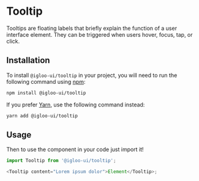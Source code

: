 # Tooltip

Tooltips are floating labels that briefly explain the function of a user interface element. They can be triggered when users hover, focus, tap, or click.

<ReferenceLinks />

## Installation

To install `@igloo-ui/tooltip` in your project, you will need to run the following command using [npm](https://www.npmjs.com/):

```bash
npm install @igloo-ui/tooltip
```

If you prefer [Yarn](https://classic.yarnpkg.com/en/), use the following command instead:

```bash
yarn add @igloo-ui/tooltip
```

## Usage

Then to use the component in your code just import it!

```js
import Tooltip from '@igloo-ui/tooltip';

<Tooltip content="Lorem ipsum dolor">Element</Tooltip>;
```
